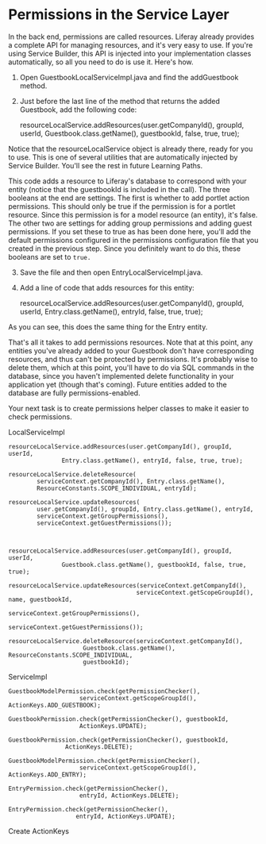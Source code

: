 # Permissions in the Service Layer

In the back end, permissions are called resources. Liferay already provides a 
complete API for managing resources, and it's very easy to use. If you're using 
Service Builder, this API is injected into your implementation classes 
automatically, so all you need to do is use it. Here's how.

1. Open GuestbookLocalServiceImpl.java and find the addGuestbook method.

2. Just before the last line of the method that returns the added Guestbook, add the following code:

	resourceLocalService.addResources(user.getCompanyId(), groupId, userId,
			Guestbook.class.getName(), guestbookId, false, true, true);

Notice that the resourceLocalService object is already there, ready for you to 
use. This is one of several utilities that are automatically injected by 
Service Builder. You'll see the rest in future Learning Paths.

This code adds a resource to Liferay's database to correspond with your entity 
(notice that the guestbookId is included in the call). The three booleans at 
the end are settings. The first is whether to add portlet action permissions. 
This should only be true if the permission is for a portlet resource. Since 
this permission is for a model resource (an entity), it's false. The other two 
are settings for adding group permissions and adding guest permissions. If you 
set these to true as has been done here, you'll add the default permissions 
configured in the permissions configuration file that you created in the 
previous step. Since you definitely want to do this, these booleans are set to 
`true.`

3. Save the file and then open EntryLocalServiceImpl.java.

4. Add a line of code that adds resources for this entity:

    resourceLocalService.addResources(user.getCompanyId(), groupId, userId,
		Entry.class.getName(), entryId, false, true, true);

As you can see, this does the same thing for the Entry entity.

That's all it takes to add permissions resources. Note that at this point, any 
entities you've already added to your Guestbook don't have corresponding 
resources, and thus can't be protected by permissions. It's probably wise to 
delete them, which at this point, you'll have to do via SQL commands in the 
database, since you haven't implemented delete functionality in your 
application yet (though that's coming). Future entities added to the database 
are fully permissions-enabled.

Your next task is to create permissions helper classes to make it easier to 
check permissions.

LocalServiceImpl

    resourceLocalService.addResources(user.getCompanyId(), groupId, userId,
	    	       Entry.class.getName(), entryId, false, true, true);

    resourceLocalService.deleteResource(
			serviceContext.getCompanyId(), Entry.class.getName(),
			ResourceConstants.SCOPE_INDIVIDUAL, entryId);

    resourceLocalService.updateResources(
			user.getCompanyId(), groupId, Entry.class.getName(), entryId,
			serviceContext.getGroupPermissions(),
			serviceContext.getGuestPermissions());
			
			

    resourceLocalService.addResources(user.getCompanyId(), groupId, userId,
			       Guestbook.class.getName(), guestbookId, false, true, true);
				   
	resourceLocalService.updateResources(serviceContext.getCompanyId(),
		                                serviceContext.getScopeGroupId(), name, guestbookId,
		                                serviceContext.getGroupPermissions(),
		                                serviceContext.getGuestPermissions());

	resourceLocalService.deleteResource(serviceContext.getCompanyId(),
	                     Guestbook.class.getName(), ResourceConstants.SCOPE_INDIVIDUAL,
	                     guestbookId);
						 


ServiceImpl

	GuestbookModelPermission.check(getPermissionChecker(),
	                    serviceContext.getScopeGroupId(), ActionKeys.ADD_GUESTBOOK);
    
	GuestbookPermission.check(getPermissionChecker(), guestbookId,
	                    ActionKeys.UPDATE);
	
	GuestbookPermission.check(getPermissionChecker(), guestbookId,
                    ActionKeys.DELETE);

	GuestbookModelPermission.check(getPermissionChecker(),
	                    serviceContext.getScopeGroupId(), ActionKeys.ADD_ENTRY);
						
	EntryPermission.check(getPermissionChecker(),
	                    entryId, ActionKeys.DELETE);
	
    EntryPermission.check(getPermissionChecker(),
                       entryId, ActionKeys.UPDATE);
					   

Create ActionKeys
